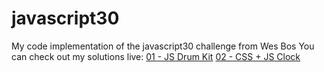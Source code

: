 # javascript30
My code implementation of the javascript30 challenge from Wes Bos
You can check out my solutions live:
<a href="https://calolocosta.github.io/javascript30/01%20-%20JS%20Drum%20Kit/">01 - JS Drum Kit</a>
<a href="https://calolocosta.github.io/javascript30/02%20-%20CSS%20+%20JS%20Clock/">02 - CSS + JS Clock</a>
